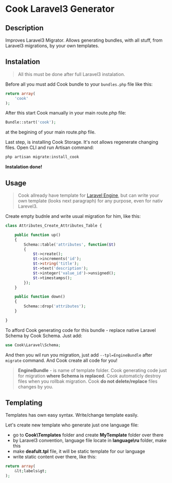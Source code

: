 Cook Laravel3 Generator
===================

Description
-----------

Improves Laravel3 Migrator.
Allows generating bundles, with all stuff, from Laravel3 migrations, by your own templates.

Instalation
-----------

> All this must be done after full Laravel3 instalation.

Before all you must add Cook bundle to your `bundles.php` file like this:
```php
return array(
    'cook'
);
```
After this start Cook manually in your main route.php file:
```php
Bundle::start('cook');
``` 
at the begining of your main route.php file.

Last step, is installing Cook Storage. It's not allows regenerate changing files. Open CLI and run Artisan command: 
```bash
php artisan migrate:install_cook
```

**Instalation done!**

Usage
-----

> Cook allready have template for [Laravel
> Engine](https://github.com/mobileka/laravel-engine), but can write
> your own template (looks next paragraph) for any purpose, even for
> nativ Larevel3.

Create empty budnle and write usual migration for him, like this:
```php
class Attributes_Create_Attributes_Table {

	public function up()
	{
		Schema::table('attributes', function($t)
		{
			$t->create();
			$t->increments('id');
			$t->string('title');
			$t->text('description');
			$t->integer('value_id')->unsigned();
			$t->timestamps();
		});
	}

	public function down()
	{
		Schema::drop('attributes');
	}

}
```

To afford Cook generating code for this bundle - replace native Laravel Schema by Cook Schema. Just add:
```php
use Cook\Laravel\Schema;
``` 

And then you wil run you migration, just add `--tpl=EngineBundle` after `migrate` command. And Cook create all code for you! 

> **EngineBundle** - is name of template folder.
> Cook generating code just for migration **where Schema is replaced**.
> Cook automaticly destroy files when you rollbak migration.
> Cook **do not delete/replace** files changes by you.

Templating
----------

Templates has own easy syntax. Write/change template easily.

Let's create new template who generate just one language file:

 - go to **Cook\Templates** folder and create **MyTemplate** folder over there
 - by Laravel3 convention, language file locate in **language\ru** folder, make this
 - make **deafult.tpl** file, it will be static template for our language
 - write static content over there, like this: 
```php
return array(
	&lt;labels&gt;
);
```
